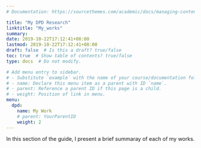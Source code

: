 ```yaml
---
# Documentation: https://sourcethemes.com/academic/docs/managing-content/

title: "My DPD Research"
linktitle: "My_works"
summary:
date: 2019-10-22T17:12:41+08:00
lastmod: 2019-10-22T17:12:41+08:00
draft: false  # Is this a draft? true/false
toc: true  # Show table of contents? true/false
type: docs  # Do not modify.

# Add menu entry to sidebar.
# - Substitute `example` with the name of your course/documentation folder.
# - name: Declare this menu item as a parent with ID `name`.
# - parent: Reference a parent ID if this page is a child.
# - weight: Position of link in menu.
menu:
  dpd:
    name: My Work
    # parent: YourParentID
    weight: 2
---
```


In this section of the guide, I present a brief summaray of each of my works. 

